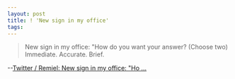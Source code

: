 ```yaml
---
layout: post
title: ! 'New sign in my office'
tags: 
---
```

> New sign in my office: "How do you want your answer? (Choose two) Immediate.
Accurate. Brief.

--[Twitter / Remiel: New sign in my office: "Ho …][1]

[1]: http://twitter.com/Remiel/status/1011461507

